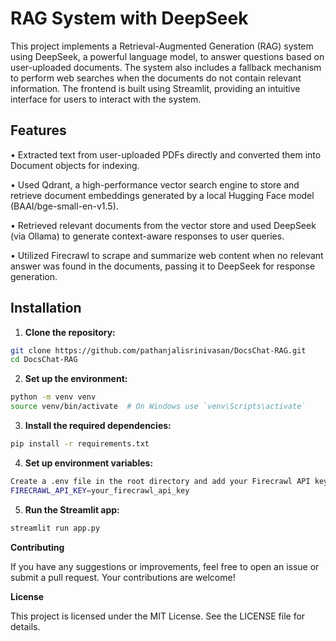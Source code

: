 # RAG System with DeepSeek

This project implements a Retrieval-Augmented Generation (RAG) system using DeepSeek, a powerful language model, to answer questions based on user-uploaded documents. The system also includes a fallback mechanism to perform web searches when the documents do not contain relevant information. The frontend is built using Streamlit, providing an intuitive interface for users to interact with the system.

## Features

• Extracted text from user-uploaded PDFs directly and converted them into Document objects for indexing.

• Used Qdrant, a high-performance vector search engine to store and retrieve document embeddings generated by a local Hugging Face model (BAAI/bge-small-en-v1.5).

• Retrieved relevant documents from the vector store and used DeepSeek (via Ollama) to generate context-aware responses to user queries.

• Utilized Firecrawl to scrape and summarize web content when no relevant answer was found in the documents, passing it to DeepSeek for response generation.

## Installation

1. **Clone the repository:**
```bash
git clone https://github.com/pathanjalisrinivasan/DocsChat-RAG.git
cd DocsChat-RAG
```
2. **Set up the environment:**
```bash
python -m venv venv
source venv/bin/activate  # On Windows use `venv\Scripts\activate`
```
3. **Install the required dependencies:**
```bash
pip install -r requirements.txt
```
4. **Set up environment variables:**
```bash
Create a .env file in the root directory and add your Firecrawl API key:
FIRECRAWL_API_KEY=your_firecrawl_api_key
```
5. **Run the Streamlit app:**
```bash
streamlit run app.py
```

**Contributing**

If you have any suggestions or improvements, feel free to open an issue or submit a pull request. Your contributions are welcome!

**License**

This project is licensed under the MIT License. See the LICENSE file for details.
